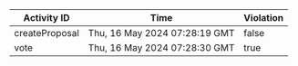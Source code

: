 | Activity ID | Time | Violation |
| --- | --- | --- |
| createProposal | Thu, 16 May 2024 07:28:19 GMT | false |
| vote | Thu, 16 May 2024 07:28:30 GMT | true |